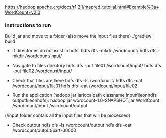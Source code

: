 https://hadoop.apache.org/docs/r1.2.1/mapred_tutorial.html#Example%3a+WordCount+v2.0

### Instructions to run
Build jar and move to a folder (also move the input files there)
./gradlew build

- If directories do not exist in hdfs:
hdfs dfs -mkdir /wordcount/
hdfs dfs -mkdir /wordcount/input/

- Navigate to files directory
hdfs dfs -put file01 /wordcount/input/
hdfs dfs -put file02 /wordcount/input/

- Check that files are there 
hdfs dfs -ls /wordcount/
hdfs dfs -cat /wordcount/input/file01
hdfs dfs -cat /wordcount/input/file02

- Run the application (hadoop jar jarlocalpath classname inputfileonhdfs outputfileonhdfs):
hadoop jar wordcount-1.0-SNAPSHOT.jar WordCount /wordcount/input /wordcount/output

(/input folder contais all the input files that will be processed)

- Check output
hdfs dfs -ls /wordcount/output
hdfs dfs -cat /wordcount/output/part-00000